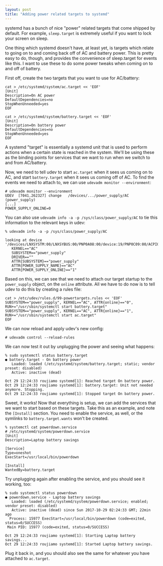 ```yaml
---
layout: post
title: "Adding power related targets to systemd"
---
```


systemd has a bunch of nice "power" related targets that come shipped by
default. For example, `sleep.target` is extremely useful if you want to lock
your screen on sleep.

One thing which systemd doesn't have, at least yet, is targets which relate to
going on to and coming back off of AC and battery power. This is pretty easy to
do, though, and provides the convenience of sleep.target for events like this.
I want to use these to do some power tweaks when coming on to and off of
battery.

First off, create the two targets that you want to use for AC/battery:

    cat > /etc/systemd/system/ac.target << 'EOF'
    [Unit]
    Description=On AC power
    DefaultDependencies=no
    StopWhenUnneeded=yes
    EOF

<!-- -->

    cat > /etc/systemd/system/battery.target << 'EOF'
    [Unit]
    Description=On battery power
    DefaultDependencies=no
    StopWhenUnneeded=yes
    EOF

A systemd "target" is essentially a systemd unit that is used to perform
actions when a certain state is reached in the system. We'll be using these as
the binding points for services that we want to run when we switch to and from
AC/battery.

Now, we need to tell udev to start `ac.target` when it sees us coming on to
AC, and start `battery.target` when it sees us coming off of AC. To find the
events we need to attach to, we can use `udevadm monitor --environment`:

    # udevadm monitor --environment
    UDEV  [7041.262327] change   /devices/.../power_supply/AC (power_supply)
    [...]
    POWER_SUPPLY_ONLINE=0

You can also use `udevadm info -a -p /sys/class/power_supply/AC` to tie this
information to the relevant keys in udev:

    % udevadm info -a -p /sys/class/power_supply/AC

    looking at device '/devices/LNXSYSTM:00/LNXSYBUS:00/PNP0A08:00/device:19/PNP0C09:00/ACPI0003:00/power_supply/AC':
       KERNEL=="AC"
       SUBSYSTEM=="power_supply"
       DRIVER==""
       ATTR{SUBSYSTEM}=="power_supply"
       ATTR{POWER_SUPPLY_NAME}=="AC"
       ATTR{POWER_SUPPLY_ONLINE}=="1"

Based on this, we can see that we need to attach our target startup to the
`power_supply` object, on the `online` attribute. All we have to do now is to
tell udev to do this by creating a rules file:

    cat > /etc/udev/rules.d/99-powertargets.rules << 'EOF'
    SUBSYSTEM=="power_supply", KERNEL=="AC", ATTR{online}=="0", RUN+="/usr/sbin/systemctl start battery.target"
    SUBSYSTEM=="power_supply", KERNEL=="AC", ATTR{online}=="1", RUN+="/usr/sbin/systemctl start ac.target"
    EOF

We can now reload and apply udev's new config:

    # udevadm control --reload-rules

We can now test it out by unplugging the power and seeing what happens:

    % sudo systemctl status battery.target
    ● battery.target - On battery power
       Loaded: loaded (/etc/systemd/system/battery.target; static; vendor preset: disabled)
       Active: inactive (dead)

    Oct 29 12:24:33 roujiamo systemd[1]: Reached target On battery power.
    Oct 29 12:24:33 roujiamo systemd[1]: battery.target: Unit not needed anymore. Stopping.
    Oct 29 12:24:33 roujiamo systemd[1]: Stopped target On battery power.

Sweet, it works! Now that everything is setup, we can add the services that we
want to start based on these targets. Take this as an example, and note the
`[Install]` section. You need to enable the service, as well, or the symlinks
to `battery.target.wants` won't be created.

    % systemctl cat powerdown.service
    # /etc/systemd/system/powerdown.service
    [Unit]
    Description=Laptop battery savings

    [Service]
    Type=oneshot
    ExecStart=/usr/local/bin/powerdown

    [Install]
    WantedBy=battery.target

Try unplugging again after enabling the service, and you should see it working,
too:

    % sudo systemctl status powerdown
    ● powerdown.service - Laptop battery savings
       Loaded: loaded (/etc/systemd/system/powerdown.service; enabled; vendor preset: disabled)
       Active: inactive (dead) since Sun 2017-10-29 02:24:33 GMT; 22min ago
      Process: 15977 ExecStart=/usr/local/bin/powerdown (code=exited, status=0/SUCCESS)
     Main PID: 15977 (code=exited, status=0/SUCCESS)

    Oct 29 12:24:33 roujiamo systemd[1]: Starting Laptop battery savings...
    Oct 29 12:24:33 roujiamo systemd[1]: Started Laptop battery savings.

Plug it back in, and you should also see the same for whatever you have
attached to `ac.target`.
